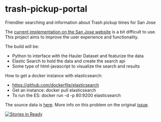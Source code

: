 # trash-pickup-portal
Friendlier searching and information about Trash pickup times for San Jose

The [current implementation on the San Jose website](https://www.sanjoseca.gov/index.aspx?nid=3079) is a bit difficult to use. This project aims to improve the user experience and functionality.

The build will be:
- Python to interface with the Hauler Dataset and featurize the data
- Elastic Search to hold the data and create the search api
- Some type of html-javascript to visualize the search and results

How to get a docker instance with elasticsearch:
- https://github.com/dockerfile/elasticsearch
- Get an instance: docker pull elasticsearch
- To run the ES: docker run -d -p 80:9200 elasticsearch

The source data is [here](http://data.sanjoseca.gov/dataviews/225973/san-jose-hauler-data/).  More info on this problem on the original [issue](https://github.com/codeforsanjose/Project-Ideas/issues/54).

[![Stories in Ready](https://badge.waffle.io/codeforsanjose/trash-pickup-portal.png?label=ready&title=Ready)](http://waffle.io/codeforsanjose/trash-pickup-portal)
